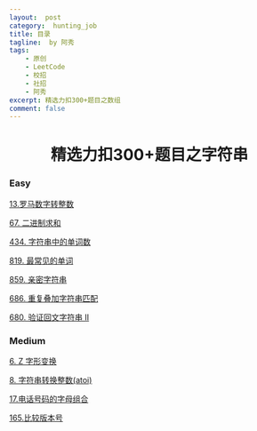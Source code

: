 ```yaml
---
layout:  post
category:  hunting_job
title: 目录
tagline:  by 阿秀
tags:
    - 原创
    - LeetCode
    - 校招
    - 社招
    - 阿秀
excerpt: 精选力扣300+题目之数组
comment: false
---
```






<h1 align="center">精选力扣300+题目之字符串</h1>

<p id="easy"></p>

### Easy

[13.罗马数字转整数](/notes/03-hunting_job/03-algorithm/03-leetcode/02-字符串/easy/13.罗马数字转整数.md)

[67. 二进制求和](/notes/03-hunting_job/03-algorithm/03-leetcode/02-字符串/easy/67.二进制求和.md)

[434. 字符串中的单词数](/notes/03-hunting_job/03-algorithm/03-leetcode/02-字符串/easy/434.字符串中的单词数.md)

[819. 最常见的单词](/notes/03-hunting_job/03-algorithm/03-leetcode/02-字符串/easy/819.最常见的单词.md)

[859. 亲密字符串](/notes/03-hunting_job/03-algorithm/03-leetcode/02-字符串/easy/859.亲密字符串.md)

[686. 重复叠加字符串匹配](/notes/03-hunting_job/03-algorithm/03-leetcode/02-字符串/easy/686.重复叠加字符串匹配.md)

[680. 验证回文字符串 Ⅱ](/notes/03-hunting_job/03-algorithm/03-leetcode/02-字符串/easy/680.验证回文字符串Ⅱ.md)

<p id="medium"></p>

###  Medium 

[6. Z 字形变换](/notes/03-hunting_job/03-algorithm/03-leetcode/02-字符串/medium/6.Z字形变换.md)

[8. 字符串转换整数(atoi)](/notes/03-hunting_job/03-algorithm/03-leetcode/02-字符串/medium/8.字符串转换整数.md)

[17.电话号码的字母组合](/notes/03-hunting_job/03-algorithm/03-leetcode/02-字符串/medium/17.电话号码的字母组合.md)

[165.比较版本号](/notes/03-hunting_job/03-algorithm/03-leetcode/02-字符串/medium/165.比较版本号.md)

<p id="hard"></p>
